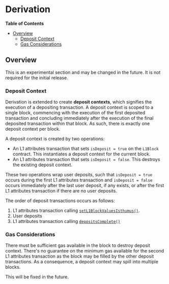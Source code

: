 # Derivation

<!-- START doctoc generated TOC please keep comment here to allow auto update -->
<!-- DON'T EDIT THIS SECTION, INSTEAD RE-RUN doctoc TO UPDATE -->
**Table of Contents**

- [Overview](#overview)
  - [Deposit Context](#deposit-context)
  - [Gas Considerations](#gas-considerations)

<!-- END doctoc generated TOC please keep comment here to allow auto update -->

## Overview

This is an experimental section and may be changed in the future. It is not required
for the initial release.

### Deposit Context

Derivation is extended to create **deposit contexts**, which signifies the execution of a depositing transaction.
A deposit context is scoped to a single block, commencing with the execution of the first deposited transaction
and concluding immediately after the execution of the final deposited transaction within that block.
As such, there is exactly one deposit context per block.

A deposit context is created by two operations:

- An L1 attributes transaction that sets `isDeposit = true` on the `L1Block` contract.
This instantiates a deposit context for the current block.
- An L1 attributes transaction that sets `isDeposit = false`. This destroys the existing deposit context.

These two operations wrap user deposits, such that `isDeposit = true` occurs during the first L1 attributes
transaction and `isDeposit = false` occurs immediately after the last user deposit,
if any exists, or after the first L1 attributes transaction if there are no user deposits.

The order of deposit transactions occurs as follows:

1. L1 attributes transaction calling [`setL1BlockValuesIsthumus()`](../protocol/ecotone/l1-attributes.md).
1. User deposits
1. L1 attributes transaction calling [`depositsComplete()`](../protocol/ecotone/l1-attributes.md)

### Gas Considerations

There must be sufficient gas available in the block to destroy deposit context.
There's no guarantee on the minimum gas available for the second L1 attributes transaction as the block
may be filled by the other deposit transactions. As a consequence, a deposit context may spill into multiple blocks.

This will be fixed in the future.
